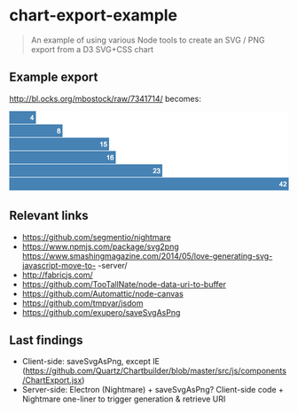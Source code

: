 chart-export-example
====================

> An example of using various Node tools to create an SVG / PNG export from a D3 SVG+CSS chart

## Example export

http://bl.ocks.org/mbostock/raw/7341714/ becomes:

![Example export](test.png)

## Relevant links

- https://github.com/segmentio/nightmare
- https://www.npmjs.com/package/svg2png
https://www.smashingmagazine.com/2014/05/love-generating-svg-javascript-move-to- -server/
- http://fabricjs.com/
- https://github.com/TooTallNate/node-data-uri-to-buffer
- https://github.com/Automattic/node-canvas
- https://github.com/tmpvar/jsdom
- https://github.com/exupero/saveSvgAsPng

## Last findings

- Client-side: saveSvgAsPng, except IE (https://github.com/Quartz/Chartbuilder/blob/master/src/js/components/ChartExport.jsx)
- Server-side: Electron (Nightmare) + saveSvgAsPng? Client-side code + Nightmare one-liner to trigger generation & retrieve URI
